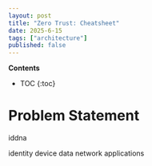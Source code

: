 ```yaml
---
layout: post
title: "Zero Trust: Cheatsheet"
date: 2025-6-15
tags: ["architecture"]
published: false
---
```


**Contents**
* TOC
{:toc}

# Problem Statement

iddna

identity
device
data
network
applications